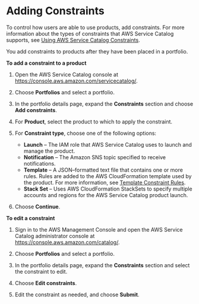 # Adding Constraints<a name="portfoliomgmt-constraints"></a>

To control how users are able to use products, add constraints\. For more information about the types of constraints that AWS Service Catalog supports, see [Using AWS Service Catalog Constraints](constraints.md)\. 

 You add constraints to products after they have been placed in a portfolio\.

**To add a constraint to a product**

1. Open the AWS Service Catalog console at [https://console\.aws\.amazon\.com/servicecatalog/](https://console.aws.amazon.com/servicecatalog/)\.

1. Choose **Portfolios** and select a portfolio\. 

1. In the portfolio details page, expand the **Constraints** section and choose **Add constraints**\. 

1. For **Product**, select the product to which to apply the constraint\.

1. For **Constraint type**, choose one of the following options:
   + **Launch** – The IAM role that AWS Service Catalog uses to launch and manage the product\.
   + **Notification** – The Amazon SNS topic specified to receive notifications\.
   + **Template** – A JSON–formatted text file that contains one or more rules\. Rules are added to the AWS CloudFormation template used by the product\. For more information, see [Template Constraint Rules](reference-template_constraint_rules.md)\.
   + **Stack Set** – Uses AWS CloudFormation StackSets to specify multiple accounts and regions for the AWS Service Catalog product launch\.

1.  Choose **Continue**\.

**To edit a constraint**

1. Sign in to the AWS Management Console and open the AWS Service Catalog administrator console at [https://console\.aws\.amazon\.com/catalog/](https://console.aws.amazon.com/catalog/)\.

1. Choose **Portfolios** and select a portfolio\. 

1. In the portfolio details page, expand the **Constraints** section and select the constraint to edit\.

1. Choose **Edit constraints**\.

1. Edit the constraint as needed, and choose **Submit**\.